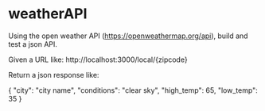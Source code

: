 # weatherAPI

Using the open weather API (https://openweathermap.org/api), build and test a json API.

Given a URL like:
http://localhost:3000/local/{zipcode}

Return a json response like:

{
  "city": "city name",
  "conditions": "clear sky",
  "high_temp": 65,
  "low_temp": 35
}
